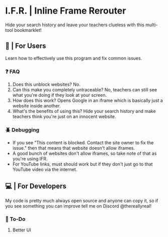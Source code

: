 # I.F.R. | Inline Frame Rerouter
Hide your search history and leave your teachers clueless with this multi-tool bookmarklet! <br>

## 👋 | For Users
Learn how to effectively use this program and fix common issues.

### ❓ FAQ
1. Does this unblock websites? No.
2. Can this make you completely untraceable? No, teachers can still see what you're doing if they look at your screen.
3. How does this work? Opens Google in an iframe which is basically just a website inside another.
4. What's the benefits of using this? Hide your search history and make teachers think you're just on an innocent website.

### 🪲 Debugging
* If you see "This content is blocked. Contact the site owner to fix the issue." then that means that website doesn't allow iframes.
* A good bunch of websites don't allow iframes, so take note of that as you're using IFR.
* For YouTube links, must should work but if they don't just go to that YouTube video via the internet.

## 💻 | For Developers 
My code is pretty much always open source and anyone can copy it, so if you see something you can improve tell me on Discord @thereallyreal!

### 📝 To-Do
1. Better UI
